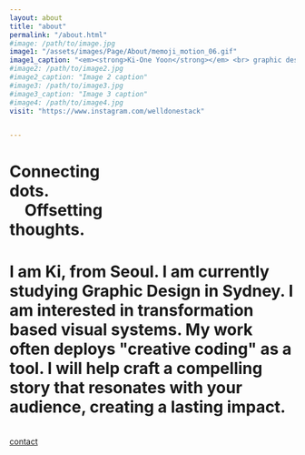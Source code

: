```yaml
---
layout: about
title: "about"
permalink: "/about.html"
#image: /path/to/image.jpg
image1: "/assets/images/Page/About/memoji_motion_06.gif"
image1_caption: "<em><strong>Ki-One Yoon</strong></em> <br> graphic designer"
#image2: /path/to/image2.jpg
#image2_caption: "Image 2 caption"
#image3: /path/to/image3.jpg
#image3_caption: "Image 3 caption"
#image4: /path/to/image4.jpg
visit: "https://www.instagram.com/welldonestack"


---
```


<h1 class="display-1 font-weight-normal">
                    Connecting<br>dots.<br>&nbsp;&nbsp;&nbsp;&nbsp;Offsetting<br>thoughts.
                </h1>

<h1 class="caption-text">
I am Ki, from Seoul. I am currently studying Graphic Design in Sydney. I am interested in transformation based visual systems. My work often deploys "creative coding" as a tool. I will help craft a compelling story that resonates with your audience, creating a lasting impact.</h1>

<br>
<!-- <a class="btn btn-trans" href="https://github.com/wowthemesnet/template-pintereso-bootstrap-jekyll/archive/master.zip"><i class="fa fa-download"></i> resume</a>  -->
<a class="btn btn-trans" href="{{site.baseurl}}/contact.html"><i class="fa fa-envelope"></i> contact</a> 
